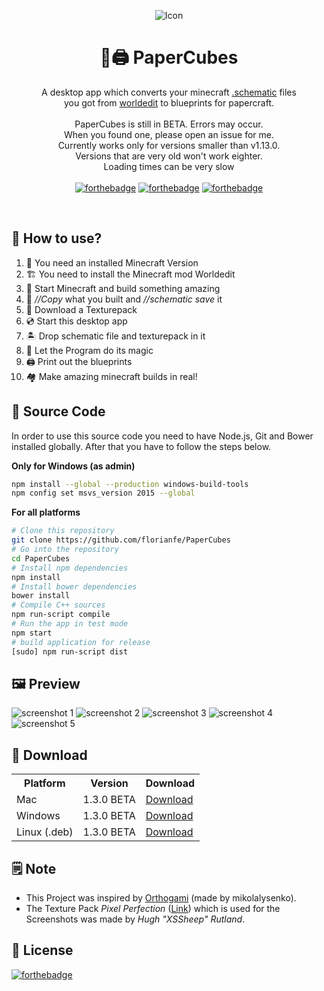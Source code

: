 
<p align="center">
  <img alt="Icon" src="https://florianfe.github.io/screenshots/PaperCubes/icon.png">
  <h1 align="center">🏡🖨 PaperCubes</h1>
  <p align="center">
A desktop app which converts your minecraft <a href="https://matthewmiller.dev/blog/use-schematics-worldedit/">.schematic</a> files <br>you got from <a href="https://github.com/EngineHub/WorldEdit">worldedit</a> to blueprints for papercraft.
  <br><br>
  PaperCubes is still in BETA. Errors may occur. <br> When you found one, please open an issue for me. <br> Currently works only for versions smaller than v1.13.0. <br> Versions that are very old won't work eighter. <br> Loading times can be very slow <br><br>
  <a href="http://forthebadge.com"><img alt="forthebadge" src="http://forthebadge.com/images/badges/built-with-love.svg"></a>
  <a href="http://forthebadge.com"><img alt="forthebadge" src="http://forthebadge.com/images/badges/uses-js.svg"></a>
  <a href="http://forthebadge.com"><img alt="forthebadge" src="http://forthebadge.com/images/badges/made-with-c-plus-plus.svg"></a>
  </p>
</p>


<br>

## 🚀 How to use?
1. 🏡 You need an installed Minecraft Version
2. 🏗 You need to install the Minecraft mod Worldedit
3. 🔨 Start Minecraft and build something amazing 
4. 💾 *//Copy* what you built and *//schematic save* it
5. 🌴 Download a Texturepack
6. 💿 Start this desktop app
7. 🏝 Drop schematic file and texturepack in it
8. 🌟 Let the Program do its magic
9. 🖨 Print out the blueprints
10. 🏘 Make amazing minecraft builds in real!

## 📝 Source Code
In order to use this source code you need to have Node.js, Git and Bower installed globally. After that you have to follow the steps below. 

<b>Only for Windows (as admin)</b>
```bash
npm install --global --production windows-build-tools
npm config set msvs_version 2015 --global
```

<b>For all platforms</b>
```bash
# Clone this repository
git clone https://github.com/florianfe/PaperCubes
# Go into the repository
cd PaperCubes
# Install npm dependencies
npm install
# Install bower dependencies
bower install
# Compile C++ sources
npm run-script compile
# Run the app in test mode
npm start
# build application for release
[sudo] npm run-script dist
```

## 🖼 Preview

![screenshot 1](https://florianfe.github.io/screenshots/PaperCubes/screenshot%201.png)
![screenshot 2](https://florianfe.github.io/screenshots/PaperCubes/screenshot%202.png)
![screenshot 3](https://florianfe.github.io/screenshots/PaperCubes/screenshot%203.png)
![screenshot 4](https://florianfe.github.io/screenshots/PaperCubes/screenshot%204.png)
![screenshot 5](https://florianfe.github.io/screenshots/PaperCubes/screenshot%206.png)

## 💾 Download

<table align="center">
  <tr>
    <th>Platform</th>
    <th>Version</th>
    <th>Download</td>
  </tr>
  <tr>
    <td>Mac</td>
    <td>1.3.0 BETA</td>
    <td><a href="https://github.com/FlorianFe/PaperCubes/releases/download/v1.3.0-beta/PaperCubes.dmg">Download</a></td>
  </tr>
  <tr>
    <td>Windows</td>
    <td>1.3.0 BETA</td>
    <td><a href="https://github.com/FlorianFe/PaperCubes/releases/download/v1.3.0-beta/PaperCubes.exe">Download</a></td>
  </tr>
  <tr>
    <td>Linux (.deb)</td>
    <td>1.3.0 BETA</td>
    <td><a href="https://github.com/FlorianFe/PaperCubes/releases/download/v1.3.0-beta/PaperCubes_amd64.deb">Download</a></td>
  </tr>
</table>

## 🗒 Note
- This Project was inspired by [Orthogami](https://github.com/mikolalysenko/orthogami) (made by mikolalysenko).
- The Texture Pack <i>Pixel Perfection</i> ([Link](http://www.minecraftforum.net/forums/mapping-and-modding-java-edition/resource-packs/1242533-pixel-perfection-now-with-polar-bears-1-11)) which is used for the Screenshots was made by <i>Hugh "XSSheep" Rutland</i>.

## 📖 License
[![forthebadge](http://forthebadge.com/images/badges/cc-nc.svg)](https://creativecommons.org/licenses/by-nc/3.0/)
